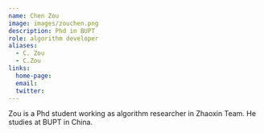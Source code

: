 ```yaml
---
name: Chen Zou
image: images/zouchen.png
description: Phd in BUPT
role: algorithm developer
aliases:
  - C. Zou
  - C.Zou
links:
  home-page: 
  email: 
  twitter: 
---
```


Zou is a Phd student working as algorithm researcher in Zhaoxin Team.
He studies at BUPT in China.
